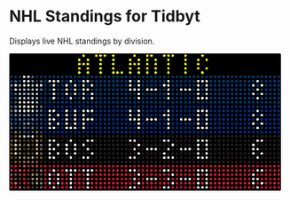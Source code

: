 # NHL Standings for Tidbyt

Displays live NHL standings by division.

![NHL Standings for Tidbyt](screenshot.png)

